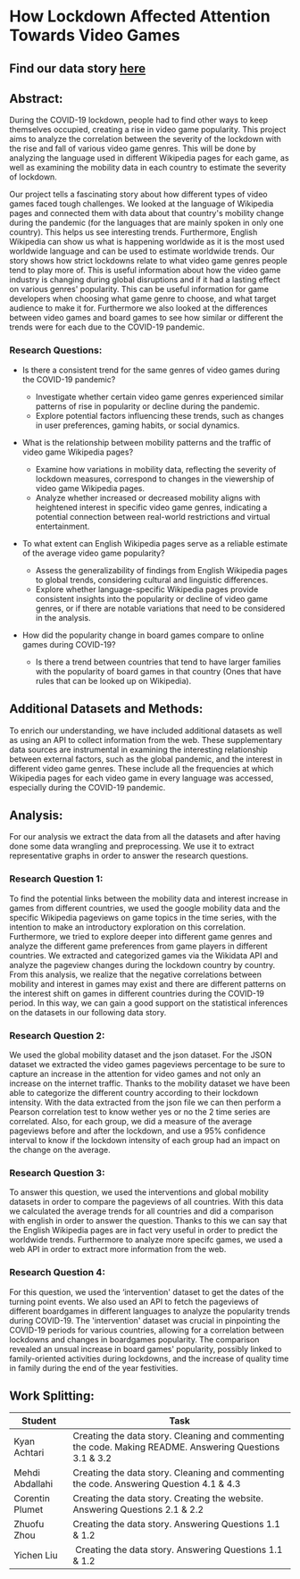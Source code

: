# How Lockdown Affected Attention Towards Video Games

## Find our data story [here](https://corentinplumet.github.io/)

## Abstract:

During the COVID-19 lockdown, people had to find other ways to keep themselves occupied, creating a rise in video game popularity. This project aims to analyze the correlation between the severity of the lockdown with the rise and fall of various video game genres. This will be done by analyzing the language used in different Wikipedia pages for each game, as well as examining the mobility data in each country to estimate the severity of lockdown.

Our project tells a fascinating story about how different types of video games faced tough challenges. We looked at the language of Wikipedia pages and connected them with data about that country's mobility change during the pandemic (for the languages that are mainly spoken in only one country). This helps us see interesting trends. Furthermore, English Wikipedia can show us what is happening worldwide as it is the most used worldwide language and can be used to estimate worldwide trends. Our story shows how strict lockdowns relate to what video game genres people tend to play more of. This is useful information about how the video game industry is changing during global disruptions and if it had a lasting effect on various genres' popularity. This can be useful information for game developers when choosing what game genre to choose, and what target audience to make it for. Furthermore we also looked at the differences between video games and board games to see how similar or different the trends were for each due to the COVID-19 pandemic.

### Research Questions:
- Is there a consistent trend for the same genres of video games during the COVID-19 pandemic?
  - Investigate whether certain video game genres experienced similar patterns of rise in popularity or decline during the pandemic.
  - Explore potential factors influencing these trends, such as changes in user preferences, gaming habits, or social dynamics.

- What is the relationship between mobility patterns and the traffic of video game Wikipedia pages?
  - Examine how variations in mobility data, reflecting the severity of lockdown measures, correspond to changes in the viewership of video game Wikipedia pages.
  - Analyze whether increased or decreased mobility aligns with heightened interest in specific video game genres, indicating a potential connection between real-world restrictions and virtual entertainment.

- To what extent can English Wikipedia pages serve as a reliable estimate of the average video game popularity?
  - Assess the generalizability of findings from English Wikipedia pages to global trends, considering cultural and linguistic differences.
  - Explore whether language-specific Wikipedia pages provide consistent insights into the popularity or decline of video game genres, or if there are notable variations that need to be considered in the analysis.

- How did the popularity change in board games compare to online games during COVID-19?
  - Is there a trend between countries that tend to have larger families with the popularity of board games in that country (Ones that have rules that can be looked up on Wikipedia).

## Additional Datasets and Methods:

To enrich our understanding, we have included additional datasets as well as using an API to collect information from the web. These supplementary data sources are instrumental in examining the interesting relationship between external factors, such as the global pandemic, and the interest in different video game genres. These include all the frequencies at which Wikipedia pages for each video game in every language was accessed, especially during the COVID-19 pandemic.

## Analysis:

For our analysis we extract the data from all the datasets and after having done some data wrangling and preprocessing. We use it to extract representative graphs in order to answer the research questions.

### Research Question 1:

To find the potential links between the mobility data and interest increase in games from different countries, we used the google mobility data and the specific Wikipedia pageviews on game topics in the time series, with the intention to make an introductory exploration on this correlation. Furthermore, we tried to explore deeper into different game genres and analyze the different game preferences from game players in different countries. We extracted and categorized games via the Wikidata API and analyze the pageview changes during the lockdown country by country. From this analysis, we realize that the negative correlations between mobility and interest in games may exist and there are different patterns on the interest shift on games in different countries during the COVID-19 period. In this way, we can gain a good support on the statistical inferences on the datasets in our following data story.

### Research Question 2:

We used the global mobility dataset and the json dataset. For the JSON dataset we extracted the video games pageviews percentage  to be sure to capture an increase in the attention for video games and not only an increase on the internet traffic. Thanks to the mobility dataset we have been able to categorize the different country according to their lockdown intensity. With the data extracted from the json file we can then perform a Pearson correlation test to know wether yes or no the 2 time series are correlated. Also, for each group, we did a measure of the average pageviews before and after the lockdown, and use a 95% confidence interval to know if the lockdown intensity of each group had an impact on the change on the average. 

### Research Question 3:

To answer this question, we used the interventions and global mobility datasets in order to compare the pageviews of all countries. With this data we calculated the average trends for all countries and did a comparison with english in order to answer the question. Thanks to this we can say that the English Wikipedia pages are in fact very useful in order to predict the worldwide trends. Furthermore to analyze more specifc games, we used a web API in order to extract more information from the web.

### Research Question 4:

For this question, we used the ‘intervention' dataset to get the dates of the turning point events. We also used an API to fetch the pageviews of different boardgames in different languages to analyze the popularity trends during COVID-19. The 'intervention' dataset was crucial in pinpointing the COVID-19 periods for various countries, allowing for a correlation between lockdowns and changes in boardgames popularity. The comparison revealed an unsual increase in board games' popularity, possibly linked to family-oriented activities during lockdowns, and the increase of quality time in family during the end of the year festivities.

## Work Splitting:

| Student | Task |
| -------- | -------- |
| Kyan Achtari | Creating the data story. Cleaning and commenting the code. Making README. Answering Questions 3.1 & 3.2 |
| Mehdi Abdallahi | Creating the data story. Cleaning and commenting the code. Answering Question 4.1 & 4.3|
| Corentin Plumet | Creating the data story. Creating the website. Answering Questions 2.1 & 2.2 |
| Zhuofu Zhou | Creating the data story. Answering Questions 1.1 & 1.2 |
| Yichen Liu | Creating the data story. Answering Questions 1.1 & 1.2 |
